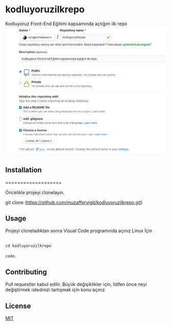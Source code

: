 # kodluyoruzilkrepo
Kodluyoruz Front-End Eğitimi kapsamında açtığım ilk repo
![Lorempicsum](https://raw.githubusercontent.com/Kodluyoruz/taskforce/main/git/odev1/figures/github.png)

## Installation
===================


Öncelikle projeyi clonelayın.


git clone (https://github.com/muzafferyigit/kodluyoruzilkrepo.git)


## Usage


Projeyi cloneladıktan sonra Visual Code programında açınız
Linux İçin


```

cd kodluyoruzilkrepo

code.

```
## Contributing

Pull requestler kabul edilir. Büyük değişiklikler için, lütfen önce neyi değiştirmek istedinizi tartışmak için konu açınız

## License
[MIT](https://choosealicense.com/licenses/mit/)